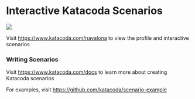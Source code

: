# Interactive Katacoda Scenarios

[![](http://shields.katacoda.com/katacoda/navalona/count.svg)](https://www.katacoda.com/navalona "Get your profile on Katacoda.com")

Visit https://www.katacoda.com/navalona to view the profile and interactive scenarios

### Writing Scenarios
Visit https://www.katacoda.com/docs to learn more about creating Katacoda scenarios

For examples, visit https://github.com/katacoda/scenario-example
